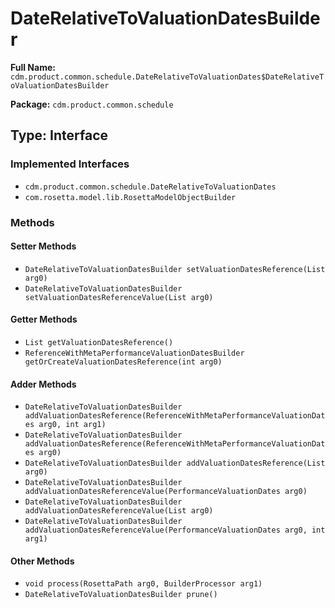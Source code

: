 # DateRelativeToValuationDatesBuilder

**Full Name:** `cdm.product.common.schedule.DateRelativeToValuationDates$DateRelativeToValuationDatesBuilder`

**Package:** `cdm.product.common.schedule`

## Type: Interface

### Implemented Interfaces

- `cdm.product.common.schedule.DateRelativeToValuationDates`
- `com.rosetta.model.lib.RosettaModelObjectBuilder`

### Methods

#### Setter Methods

- `DateRelativeToValuationDatesBuilder setValuationDatesReference(List arg0)`
- `DateRelativeToValuationDatesBuilder setValuationDatesReferenceValue(List arg0)`

#### Getter Methods

- `List getValuationDatesReference()`
- `ReferenceWithMetaPerformanceValuationDatesBuilder getOrCreateValuationDatesReference(int arg0)`

#### Adder Methods

- `DateRelativeToValuationDatesBuilder addValuationDatesReference(ReferenceWithMetaPerformanceValuationDates arg0, int arg1)`
- `DateRelativeToValuationDatesBuilder addValuationDatesReference(ReferenceWithMetaPerformanceValuationDates arg0)`
- `DateRelativeToValuationDatesBuilder addValuationDatesReference(List arg0)`
- `DateRelativeToValuationDatesBuilder addValuationDatesReferenceValue(PerformanceValuationDates arg0)`
- `DateRelativeToValuationDatesBuilder addValuationDatesReferenceValue(List arg0)`
- `DateRelativeToValuationDatesBuilder addValuationDatesReferenceValue(PerformanceValuationDates arg0, int arg1)`

#### Other Methods

- `void process(RosettaPath arg0, BuilderProcessor arg1)`
- `DateRelativeToValuationDatesBuilder prune()`

